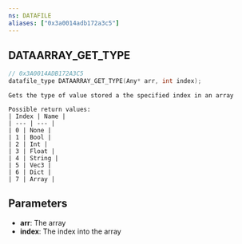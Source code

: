 ```yaml
---
ns: DATAFILE
aliases: ["0x3a0014adb172a3c5"]
---
```

## DATAARRAY_GET_TYPE

```c
// 0x3A0014ADB172A3C5
datafile_type DATAARRAY_GET_TYPE(Any* arr, int index);
```

```
Gets the type of value stored a the specified index in an array

Possible return values:
| Index | Name |
| --- | --- |
| 0 | None |
| 1 | Bool |
| 2 | Int |
| 3 | Float |
| 4 | String |
| 5 | Vec3 |
| 6 | Dict |
| 7 | Array |
```

## Parameters
* **arr**: The array
* **index**: The index into the array
